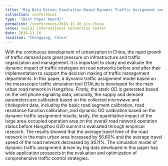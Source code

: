 ```yaml
---
title: "Big Data Driven Simulation-Based Dynamic Traffic Assignment and Empirical Studies"
collection: conferences
type: "[Best Paper Award]"
permalink: /conferences/2016-11-16-its-China
venue: Yuelai International Convention Center
date: 2016-11-16
location: "Chongqing, China"
---
```

With the continuous development of urbanization in China, the rapid growth of traffic demand puts great pressure on infrastructure and traffic organization and management. It is important to study and evaluate the dynamic impact of traffic strategies on road networks before and after their implementation to support the decision making of traffic management departments. In this paper, a dynamic traffic assignment model based on the mesoscopic traffic simulation tool DTALite is developed for the main urban road network in Hangzhou. Firstly, the static OD is generated based on the cell phone signaling data; secondly, the supply and demand parameters are calibrated based on the collected microwave and chokepoint data, including the basic road segment calibration, road resistance function calibration, and dynamic OD calibration based on the dynamic traffic assignment results; lastly, the quantitative impact of the large area-occupied operation area on the overall road network operation status before Hangzhou G20 summit is evaluated through empirical research. The results showed that the average travel time of the road network in the main urban area increased by 56.60% and the average travel speed of the road network decreased by 36.11%. The simulation model of dynamic traffic assignment driven by big data developed in this paper has wide application prospects in the evaluation and optimization of comprehensive traffic control strategies.
